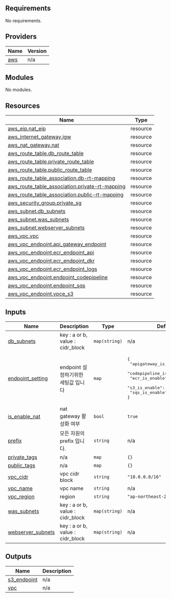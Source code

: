 <!-- BEGIN_TF_DOCS -->

## Requirements

No requirements.

## Providers

| Name                                             | Version |
| ------------------------------------------------ | ------- |
| <a name="provider_aws"></a> [aws](#provider_aws) | n/a     |

## Modules

No modules.

## Resources

| Name                                                                                                                                                  | Type     |
| ----------------------------------------------------------------------------------------------------------------------------------------------------- | -------- |
| [aws_eip.nat_eip](https://registry.terraform.io/providers/hashicorp/aws/latest/docs/resources/eip)                                                    | resource |
| [aws_internet_gateway.igw](https://registry.terraform.io/providers/hashicorp/aws/latest/docs/resources/internet_gateway)                              | resource |
| [aws_nat_gateway.nat](https://registry.terraform.io/providers/hashicorp/aws/latest/docs/resources/nat_gateway)                                        | resource |
| [aws_route_table.db_route_table](https://registry.terraform.io/providers/hashicorp/aws/latest/docs/resources/route_table)                             | resource |
| [aws_route_table.private_route_table](https://registry.terraform.io/providers/hashicorp/aws/latest/docs/resources/route_table)                        | resource |
| [aws_route_table.public_route_table](https://registry.terraform.io/providers/hashicorp/aws/latest/docs/resources/route_table)                         | resource |
| [aws_route_table_association.db-rt-mapping](https://registry.terraform.io/providers/hashicorp/aws/latest/docs/resources/route_table_association)      | resource |
| [aws_route_table_association.private-rt-mapping](https://registry.terraform.io/providers/hashicorp/aws/latest/docs/resources/route_table_association) | resource |
| [aws_route_table_association.public-rt-mapping](https://registry.terraform.io/providers/hashicorp/aws/latest/docs/resources/route_table_association)  | resource |
| [aws_security_group.private_sg](https://registry.terraform.io/providers/hashicorp/aws/latest/docs/resources/security_group)                           | resource |
| [aws_subnet.db_subnets](https://registry.terraform.io/providers/hashicorp/aws/latest/docs/resources/subnet)                                           | resource |
| [aws_subnet.was_subnets](https://registry.terraform.io/providers/hashicorp/aws/latest/docs/resources/subnet)                                          | resource |
| [aws_subnet.webserver_subnets](https://registry.terraform.io/providers/hashicorp/aws/latest/docs/resources/subnet)                                    | resource |
| [aws_vpc.vpc](https://registry.terraform.io/providers/hashicorp/aws/latest/docs/resources/vpc)                                                        | resource |
| [aws_vpc_endpoint.api_gateway_endpoint](https://registry.terraform.io/providers/hashicorp/aws/latest/docs/resources/vpc_endpoint)                     | resource |
| [aws_vpc_endpoint.ecr_endpoint_api](https://registry.terraform.io/providers/hashicorp/aws/latest/docs/resources/vpc_endpoint)                         | resource |
| [aws_vpc_endpoint.ecr_endpoint_dkr](https://registry.terraform.io/providers/hashicorp/aws/latest/docs/resources/vpc_endpoint)                         | resource |
| [aws_vpc_endpoint.ecr_endpoint_logs](https://registry.terraform.io/providers/hashicorp/aws/latest/docs/resources/vpc_endpoint)                        | resource |
| [aws_vpc_endpoint.endpoint_codepipeline](https://registry.terraform.io/providers/hashicorp/aws/latest/docs/resources/vpc_endpoint)                    | resource |
| [aws_vpc_endpoint.endpoint_sqs](https://registry.terraform.io/providers/hashicorp/aws/latest/docs/resources/vpc_endpoint)                             | resource |
| [aws_vpc_endpoint.vpce_s3](https://registry.terraform.io/providers/hashicorp/aws/latest/docs/resources/vpc_endpoint)                                  | resource |

## Inputs

| Name                                                                                 | Description                         | Type          | Default                                                                                                                                                                      | Required |
| ------------------------------------------------------------------------------------ | ----------------------------------- | ------------- | ---------------------------------------------------------------------------------------------------------------------------------------------------------------------------- | :------: |
| <a name="input_db_subnets"></a> [db_subnets](#input_db_subnets)                      | key : a or b, value : cidr_block    | `map(string)` | n/a                                                                                                                                                                          |   yes    |
| <a name="input_endpoint_setting"></a> [endpoint_setting](#input_endpoint_setting)    | endpoint 설정하기위한 세팅값 입니다 | `map`         | <pre>{<br/> "apigateway_is_enable": true,<br/> "codepipeline_is_enable": true,<br/> "ecr_is_enable": true,<br/> "s3_is_enable": true,<br/> "sqs_is_enable": true<br/>}</pre> |    no    |
| <a name="input_is_enable_nat"></a> [is_enable_nat](#input_is_enable_nat)             | nat gateway 활성화 여부             | `bool`        | `true`                                                                                                                                                                       |    no    |
| <a name="input_prefix"></a> [prefix](#input_prefix)                                  | 모든 자원의 prefix 입니다.          | `string`      | n/a                                                                                                                                                                          |   yes    |
| <a name="input_private_tags"></a> [private_tags](#input_private_tags)                | n/a                                 | `map`         | `{}`                                                                                                                                                                         |    no    |
| <a name="input_public_tags"></a> [public_tags](#input_public_tags)                   | n/a                                 | `map`         | `{}`                                                                                                                                                                         |    no    |
| <a name="input_vpc_cidr"></a> [vpc_cidr](#input_vpc_cidr)                            | vpc cidr block                      | `string`      | `"10.0.0.0/16"`                                                                                                                                                              |    no    |
| <a name="input_vpc_name"></a> [vpc_name](#input_vpc_name)                            | vpc name                            | `string`      | n/a                                                                                                                                                                          |   yes    |
| <a name="input_vpc_region"></a> [vpc_region](#input_vpc_region)                      | region                              | `string`      | `"ap-northeast-2"`                                                                                                                                                           |    no    |
| <a name="input_was_subnets"></a> [was_subnets](#input_was_subnets)                   | key : a or b, value : cidr_block    | `map(string)` | n/a                                                                                                                                                                          |   yes    |
| <a name="input_webserver_subnets"></a> [webserver_subnets](#input_webserver_subnets) | key : a or b, value : cidr_block    | `map(string)` | n/a                                                                                                                                                                          |   yes    |

## Outputs

| Name                                                                 | Description |
| -------------------------------------------------------------------- | ----------- |
| <a name="output_s3_endpoint"></a> [s3_endpoint](#output_s3_endpoint) | n/a         |
| <a name="output_vpc"></a> [vpc](#output_vpc)                         | n/a         |

<!-- END_TF_DOCS -->
